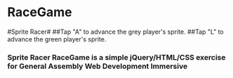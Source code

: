 # RaceGame
#Sprite Racer#
##Tap "A" to advance the grey player's sprite.
##Tap "L" to advance the green player's sprite.

### Sprite Racer RaceGame is a simple jQuery/HTML/CSS exercise for General Assembly Web Development Immersive
